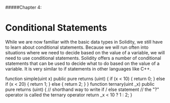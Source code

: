 #####Chapter 4:

# Conditional Statements

While we are now familiar with the basic data types in Solidity, we still have to learn about conditional statements. Because we will run often into situations where we need to decide based on the value of a variable, we will need to use conditional statements. Solidity offers a number of conditional statements that can be used to decide what to do based on the value of a variable. It is very similar to if statements in other languages like C++.

<Highlight class="language-javascript">
function simple(uint x) public pure returns (uint) {
  if (x < 10) {
    return 0;
  } else if (x < 20) {
    return 1;
  } else {
    return 2;
  }
}
</Highlight>

<Highlight class="language-javascript">
  function ternary(uint _x) public pure returns (uint) {
        // shorthand way to write if / else statement
        // the "?" operator is called the ternary operator
        return _x < 10 ? 1 : 2;
    }
</Highlight>
